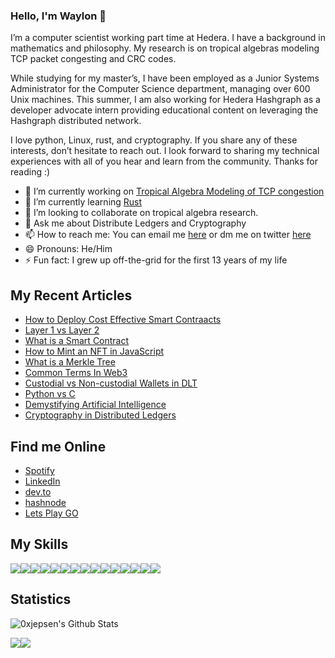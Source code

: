 ### Hello, I'm Waylon 👋

I’m a computer scientist working part time at Hedera. I have a background in mathematics and philosophy. My research is on tropical algebras modeling TCP packet congesting and CRC codes.

While studying for my master’s, I have been employed as a Junior Systems Administrator for the Computer Science department, managing over 600 Unix machines. This summer, I am also working for Hedera Hashgraph as a developer advocate intern providing educational content on leveraging the Hashgraph distributed network.

I love python, Linux, rust, and cryptography. If you share any of these interests, don’t hesitate to reach out. I look forward to sharing my technical experiences with all of you hear and learn from the community. Thanks for reading :)

- 🔭 I’m currently working on [Tropical Algebra Modeling of TCP congestion](https://doi-org.ezproxy2.library.colostate.edu/10.1145/347059.347548)
- 🌱 I’m currently learning [Rust](https://www.rust-lang.org/)
- 👯 I’m looking to collaborate on tropical algebra research. 
- 💬 Ask me about Distribute Ledgers and Cryptography
- 📫 How to reach me: You can email me [here](mailto:waylonjepsen1@gmail.com) or dm me on twitter [here](https://twitter.com/HogwoodWaylon)
- 😄 Pronouns: He/Him
- ⚡ Fun fact: I grew up off-the-grid for the first 13 years of my life

## My Recent Articles 

- [How to Deploy Cost Effective Smart Contraacts](https://dev.to/0xjepsen/how-to-deploy-cost-effective-smart-contracts-3a3l)
- [Layer 1 vs Layer 2](https://dev.to/0xjepsen/layer-1-vs-layer-2-15kf)
- [What is a Smart Contract](https://dev.to/0xjepsen/what-are-smart-contracts-16ai)
- [How to Mint an NFT in JavaScript](https://dev.to/0xjepsen/how-to-mint-an-nft-with-javascript-2nci)
- [What is a Merkle Tree](https://dev.to/0xjepsen/what-is-a-merkle-tree-2kc5)
- [Common Terms In Web3](https://dev.to/0xjepsen/common-terms-in-web3-5g9h)
- [Custodial vs Non-custodial Wallets in DLT](https://dev.to/0xjepsen/custodial-vs-non-custodial-wallets-in-dlt-3jb5)
- [Python vs C](https://dev.to/0xjepsen/python-vs-c-4ho6)
- [Demystifying Artificial Intelligence](https://dev.to/0xjepsen/demystifying-artificial-intelligence-1egf)
- [Cryptography in Distributed Ledgers](https://dev.to/0xjepsen/an-introduction-to-cryptography-in-distributed-ledger-technology-268l)

## Find me Online

- [Spotify](https://open.spotify.com/user/1218873725?si=dae5e3b67ac04c34)
- [LinkedIn](https://www.linkedin.com/in/waylon-jepsen-854333117/)
- [dev.to](https://dev.to/0xjepsen)
- [hashnode](https://hashnode.com/@0xJepsen)
- [Lets Play GO](https://online-go.com/player/906330/)

## My Skills

![](https://img.shields.io/badge/Linux-FCC624?style=for-the-badge&logo=linux&logoColor=black)![](https://img.shields.io/badge/Rust-000000?style=for-the-badge&logo=rust&logoColor=white)![](https://img.shields.io/badge/Python-3776AB?style=for-the-badge&logo=python&logoColor=black)![](https://img.shields.io/badge/Kali_Linux-557C94?style=for-the-badge&logo=kalilinux&logoColor=white)![](https://img.shields.io/badge/Java_Script-F7DF1E?style=for-the-badge&logo=javascript&logoColor=white)![](https://img.shields.io/badge/Let's_Encryptt-003A70?style=for-the-badge&logo=letsencrypt&logoColor=white)![](https://img.shields.io/badge/Type_Script-3178C6?style=for-the-badge&logo=typescript&logoColor=white)![](https://img.shields.io/badge/Markdown-000000?style=for-the-badge&logo=markdown&logoColor=white)![](https://img.shields.io/badge/Ethereum-3C3C3D?style=for-the-badge&logo=ethereum&logoColor=white)![](https://img.shields.io/badge/Bitcoin-F7931A?style=for-the-badge&logo=bitcoin&logoColor=white)![](https://img.shields.io/badge/Solidity-363636?style=for-the-badge&logo=solidity&logoColor=white)![](https://img.shields.io/badge/Java-007396?style=for-the-badge&logo=java&logoColor=white)![](https://img.shields.io/badge/JSON-000000?style=for-the-badge&logo=json&logoColor=white)![](https://img.shields.io/badge/Homebrew-FBB040?style=for-the-badge&logo=homebrew&logoColor=white)![](https://img.shields.io/badge/npm-CB3837?style=for-the-badge&logo=npm&logoColor=white)

## Statistics

![0xjepsen's Github Stats](https://github-readme-stats.vercel.app/api?username=0xjepsen&count_private=true&theme=tokyonight&hide=contribs,prs)

[comment]:<[![spotify-github-profile](https://spotify-github-profile.vercel.app/api/view?uid=1218873725&cover_image=true&theme=default)](https://github.com/kittinan/spotify-github-profile)>


![](https://img.shields.io/github/last-commit/0xjepsen/0xjepsen)![](https://visitor-badge.laobi.icu/badge?page_id=0xjepsen)

